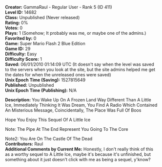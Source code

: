 **Creator:** GammaRaul - Regular User - Rank 5 (ID 411) <br>
**Level ID:** 14682 <br>
**Class:** Unpublished (Never released) <br>
**Rating:** 0% <br>
**Votes:** 0 <br>
**Plays:** 1 (Somehow; It probably was me, or maybe one of the admins.) <br>
**Favorited by:** 0 <br>
**Game:** Super Mario Flash 2 Blue Edition <br>
**Game ID:** 29 <br>
**Difficulty:** Easy <br>
**Difficulty Score:** 1 <br>
**Saved:** 06/01/2010 01:14:09 UTC (It doesn't say when the level was saved to the servers when you look at the site, but the site admins helped me get the dates for when the unreleased ones were saved) <br>
**Unix Epoch Time (Saving):** 1527815649 <br>
**Published:** Unpublished <br>
**Unix Epoch Time (Publishing):** N/A

**Description:** You Wake Up On A Frozen Land Way Different Than A Little Ice, Immediately Thinking It Was Dream, You Find A Radio Which Contained An Misterious Message, Coincidentally, The Place Was Full Of Boos

Hope You Enjoy This Sequel Of A Little Ice

Note: The Pipe At The End Represent You Going To The Core

Note2: You Are On The Castle Of The Dead <br>
**Contributors:** Raul <br>
**Additional Comments by Current Me:** Honestly, I don't really think of this as a worthy sequel to A Little Ice, maybe it's because it's unfinished, but something about it just doesn't click with me as being a sequel, y'know?

